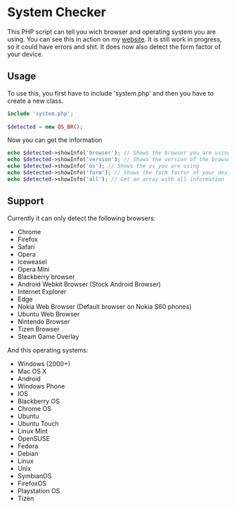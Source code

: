 # System Checker

This PHP script can tell you wich browser and operating system you are using.
You can see this in action on my [website](http://philipdb.nl/systeminfo/).
It is still work in progress, so it could have errors and shit.
It does now also detect the form factor of your device.

Usage
-----
To use this, you first have to include 'system.php' and then you have to create a new class.

```php
include 'system.php';
  
$detected = new OS_BR();
```

Now you can get the information

```php
echo $detected->showInfo('browser'); // Shows the browser you are using
echo $detected->showInfo('version'); // Shows the version of the browser you are using
echo $detected->showInfo('os'); // Shows the os you are using
echo $detected->showInfo('form'); // Shows the form factor of your device
echo $detected->showInfo('all'); // Get an array with all information
```

Support
-------
Currently it can only detect the following browsers:

- Chrome
- Firefox
- Safari
- Opera
- Iceweasel
- Opera Mini
- Blackberry browser
- Android Webkit Browser (Stock Android Browser)
- Internet Explorer
- Edge
- Nokia Web Browser (Default browser on Nokia S60 phones)
- Ubuntu Web Browser
- Nintendo Browser
- Tizen Browser
- Steam Game Overlay

And this operating systems:

- Windows (2000+)
- Mac OS X
- Android
- Windows Phone
- IOS
- Blackberry OS
- Chrome OS
- Ubuntu
- Ubuntu Touch
- Linux Mint
- OpenSUSE
- Fedora
- Debian
- Linux
- Unix
- SymbianOS
- FirefoxOS
- Playstation OS
- Tizen
